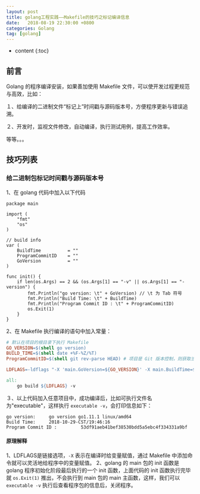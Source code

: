 ```yaml
---
layout: post
title: golang工程实践——Makefile的技巧之标记编译信息
date:   2018-08-19 22:30:00 +0800
categories: Golang
tag: [golang]
---
```



* content
{:toc}

## 前言

Golang 的程序编译安装，如果善加使用 Makefile 文件，可以使开发过程更规范与高效，比如：

１、给编译的二进制文件“标记上”时间戳与源码版本号，方便程序更新与错误追溯。

２、开发时，监视文件修改，自动编译，执行测试用例，提高工作效率。

等等。。。


## 技巧列表

### 给二进制包标记时间戳与源码版本号

1、在 golang 代码中加入以下代码

```golang
package main

import (
	"fmt"
	"os"
)

// build info
var (
    BuildTime          = ""
    ProgramCommitID    = ""
	GoVersion          = ""
)

func init() {
	if len(os.Args) == 2 && (os.Args[1] == "-v" || os.Args[1] == "-version") {
		fmt.Println("go version: \t" + GoVersion) // \t 为 Tab 符号
		fmt.Println("Build Time: \t" + BuildTime)
		fmt.Println("Program Commit ID : \t" + ProgramCommitID)
		os.Exit(1)
	}
}
```

2、在 Makefile 执行编译的语句中加入常量：

```Makefile
# 默认在项目的根目录下执行 Makefile
GO_VERSION=$(shell go version)
BUILD_TIME=$(shell date +%F-%Z/%T)
ProgramCommitID=$(shell git rev-parse HEAD) # 项目是 Git 版本控制，则获取当前 commit id

LDFLAGS=-ldflags "-X 'main.GoVersion=${GO_VERSION}' -X main.BuildTime=${BUILD_TIME} -X main.ProgramCommitID=${ProgramCommitID}"

all:
	go build ${LDFLAGS} -v
```

３、以上代码加入任意项目中，成功编译后，比如可执行文件名为"executable"，这样执行 `executable -v`，会打印信息如下：

```
go version:     go version go1.11.1 linux/amd64
Build Time:     2018-10-29-CST/19:46:16
Program Commit ID :         53df91aeb41bef38530bdd5a5ebc4f334331a9bf
```

#### 原理解释

1、LDFLAGS是链接选项，`-X` 表示在编译时给变量赋值，通过 Makefile 中添加命令就可以灵活地给程序中的变量赋值。
2、golang 的 main 包的 init 函数是 golang 程序初始化阶段最后执行的一个 init 函数，上面代码的 init 函数执行完毕就 `os.Exit(1)` 推出，不会执行到 main 包的 main 主函数，这样，我们可以 `executable -v` 执行后查看程序包的信息后，关闭程序。

